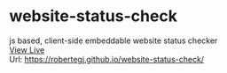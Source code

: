 # website-status-check
js based, client-side embeddable website status checker  
[View Live](https://robertegj.github.io/website-status-check/)  
Url: https://robertegj.github.io/website-status-check/
